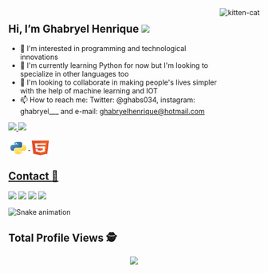 <img height="250em" align="right" alt="kitten-cat" src="https://c.tenor.com/_DOBjnGspYAAAAAC/code-coding.gif">

##  Hi, I’m Ghabryel Henrique <img src="https://raw.githubusercontent.com/iampavangandhi/iampavangandhi/master/gifs/Hi.gif" width="30px"></h2>

- 👀 I'm interested in programming and technological innovations
- 🌱 I'm currently learning Python for now but I'm looking to specialize in other languages too
- 💞️ I'm looking to collaborate in making people's lives simpler with the help of machine learning and IOT
- 📫 How to reach me: Twitter: @ghabs034, instagram: ghabryel___ and e-mail: ghabryelhenrique@hotmail.com

 <div>
  <a href="https://github.com/GhabryelHenrique">
  <img height="152em" src="https://github-readme-stats.vercel.app/api?username=GhabryelHenrique&show_icons=true&theme=dark&include_all_commits=true&count_private=true"/>
  <img height="152em" src="https://github-readme-stats.vercel.app/api/top-langs/?username=GhabryelHenrique&layout=compact&&langs_count=7&theme=dark"/>
</div>
 
 <div style="display: inline_block"><br>
  <img align="center" alt="Ghabryel-Python" height="30" width="40" src="https://raw.githubusercontent.com/devicons/devicon/master/icons/python/python-original.svg">
  <img align="center" alt="Ghabryel-HTML" height="30" width="40" src="https://raw.githubusercontent.com/devicons/devicon/master/icons/html5/html5-original.svg">
 </div>
  
## Contact :iphone:
 
<div>
  <a href="https://github.com/GhabryelHenrique">
      <img  src="https://img.shields.io/badge/github-%23100000.svg?&style=for-the-badge&logo=github&logoColor=white&link=mailto:https://github.com/GhabryelHenrique" target="_blank"></a>
  <a href="mailto:ghabryelhenrique@gmail.com">
      <img src="https://img.shields.io/badge/gmail-D14836?&style=for-the-badge&logo=gmail&logoColor=white&link=mailto:ghabryelhenrique@gmail.com" target="_blank"></a>
  <a href="https://www.instagram.com/ghabryel__/" target="_blank"><img src="https://img.shields.io/badge/-Instagram-%23E4405F?style=for-the-badge&logo=instagram&logoColor=white" target="_blank"></a>
  <a href="https://www.linkedin.com/in/ghabryel-henrique-27298919a/" target="_blank"><img src="https://img.shields.io/badge/-LinkedIn-%230077B5?style=for-the-badge&logo=linkedin&logoColor=white" target="_blank"></a> 
 
  ![Snake animation](https://github.com/GhabryelHenrique/GhabryelHenrique/blob/output/github-contribution-grid-snake.svg)
 
</div>

 ## Total Profile Views :detective: <br>
 <p align="center"> 
   <img alingn="center" src="https://profile-counter.glitch.me/GhabryelHenrique/count.svg" />
 </p>

</p>
<!---
GhabryelHenrique/GhabryelHenrique is a ✨ special ✨ repository because its `README.md` (this file) appears on your GitHub profile.
You can click the Preview link to take a look at your changes.
--->
